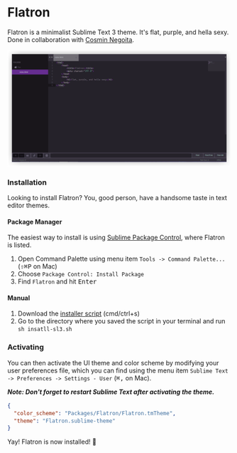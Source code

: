 Flatron
=======

Flatron is a minimalist Sublime Text 3 theme. It's flat, purple, and hella sexy. Done in collaboration with [Cosmin Negoita](https://twitter.com/csmnng).

![Flatron](Screenshots/Flatron.png)

### Installation

Looking to install Flatron? You, good person, have a handsome taste in text editor themes.

#### Package Manager

The easiest way to install is using [Sublime Package Control](https://sublime.wbond.net), where Flatron is listed.

1. Open Command Palette using menu item `Tools -> Command Palette...` (<kbd>⇧</kbd><kbd>⌘</kbd><kbd>P</kbd> on Mac)
2. Choose `Package Control: Install Package`
3. Find `Flatron` and hit <kbd>Enter</kbd>

#### Manual

1. Download the [installer script](https://raw.githubusercontent.com/NoahBuscher/Flatron/master/install-sl3.sh) (cmd/ctrl+s)
2. Go to the directory where you saved the script in your terminal and run `sh insatll-sl3.sh`
  
### Activating

You can then activate the UI theme and color scheme by modifying your user preferences file, which you can find using the menu item `Sublime Text -> Preferences -> Settings - User` (<kbd>⌘</kbd><kbd>,</kbd> on Mac).

***Note: Don't forget to restart Sublime Text after activating the theme.***

```json
{
  "color_scheme": "Packages/Flatron/Flatron.tmTheme",
  "theme": "Flatron.sublime-theme"
}
```

Yay! Flatron is now installed! :tada:
